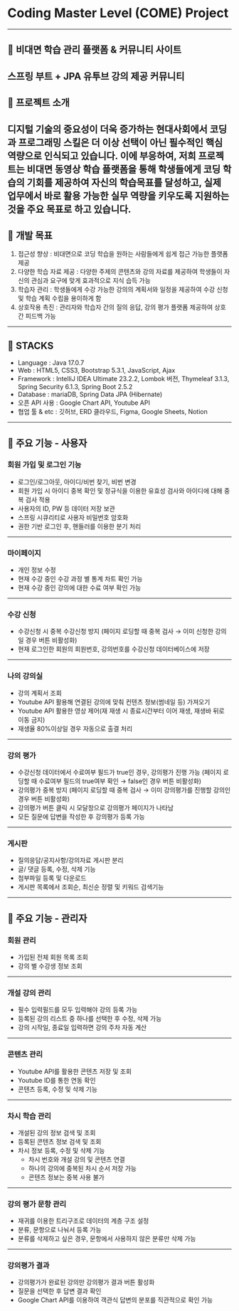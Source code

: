 # Coding Master Level (COME) Project
---
## 🔹 비대면 학습 관리 플랫폼 & 커뮤니티 사이트
스프링 부트 + JPA 유투브 강의 제공 커뮤니티 
---

## 🔹 프로젝트 소개
디지털 기술의 중요성이 더욱 증가하는 현대사회에서 코딩과 프로그래밍 스킬은 더 이상 선택이 아닌 필수적인 핵심 역량으로 인식되고 있습니다. 
이에 부응하여, 저희 프로젝트는 비대면 동영상 학습 플랫폼을 통해 학생들에게 코딩 학습의 기회를 제공하여 자신의 학습목표를 달성하고, 
실제 업무에서 바로 활용 가능한 실무 역량을 키우도록 지원하는 것을 주요 목표로 하고 있습니다.
---

## 🔹 개발 목표
1. 접근성 향상 : 비대면으로 코딩 학습을 원하는 사람들에게 쉽게 접근 가능한 플랫폼 제공 
2. 다양한 학습 자료 제공 : 다양한 주제의 콘텐츠와 강의 자료를 제공하여 학생들이 자신의 관심과 요구에 맞게 효과적으로 지식 습득 가능 
3. 학습자 관리 : 학생들에게 수강 가능한 강의의 계획서와 일정을 제공하여 수강 신청 및 학습 계획 수립을 용이하게 함 
4. 상호작용 촉진 : 관리자와 학습자 간의 질의 응답, 강의 평가 플랫폼 제공하여 상호 간 피드백 가능
---

## 🔹 STACKS
- Language : Java 17.0.7
- Web : HTML5, CSS3, Bootstrap 5.3.1, JavaScript, Ajax
- Framework : IntelliJ IDEA Ultimate 23.2.2, Lombok 버전, Thymeleaf 3.1.3, Spring Security 6.1.3, Spring Boot 2.5.2
- Database : mariaDB, Spring Data JPA (Hibernate)
- 오픈 API 사용 : Google Chart API, Youtube API
- 협업 툴 & etc : 깃허브, ERD 클라우드, Figma, Google Sheets, Notion
---

## 🔹 주요 기능 - 사용자
### 회원 가입 및 로그인 기능
- 로그인/로그아웃, 아이디/비번 찾기, 비번 변경
- 회원 가입 시 아이디 중복 확인 및 정규식을 이용한 유효성 검사와 아이디에 대해 중복 검사 적용
- 사용자의 ID, PW 등 데이터 저장 보관
- 스프링 시큐리티로 사용자 비밀번호 암호화
- 권한 기반 로그인 후, 핸들러를 이용한 분기 처리
---

### 마이페이지
- 개인 정보 수정
- 현재 수강 중인 수강 과정 별 통계 차트 확인 가능
- 현재 수강 중인 강의에 대한 수료 여부 확인 가능
---

### 수강 신청
- 수강신청 시 중복 수강신청 방지 (페이지 로딩할 때 중복 검사 → 이미 신청한 강의일 경우 버튼 비활성화)
- 현재 로그인한 회원의 회원번호, 강의번호를 수강신청 데이터베이스에 저장
---

### 나의 강의실
- 강의 계획서 조회
- Youtube API 활용해 연결된 강의에 맞춰 컨텐츠 정보(썸네일 등) 가져오기
- Youtube API 활용한 영상 제어(재 재생 시 종료시간부터 이어 재생, 재생바 뒤로 이동 금지)
- 재생율 80%이상일 경우 자동으로 출결 처리
---

### 강의 평가
- 수강신청 데이터에서 수료여부 필드가 true인 경우, 강의평가 진행 가능 (페이지 로딩할 때 수료여부 필드의 true여부 확인 → false인 경우 버튼 비활성화)
- 강의평가 중복 방지 (페이지 로딩할 때 중복 검사 → 이미 강의평가를 진행할 강의인 경우 버튼 비활성화)
- 강의평가 버튼 클릭 시 모달창으로 강의평가 페이지가 나타남
- 모든 질문에 답변을 작성한 후 강의평가 등록 가능
---

### 게시판
- 질의응답/공지사항/강의자료 게시판 분리
- 글/ 댓글 등록, 수정, 삭제 기능
- 첨부파일 등록 및 다운로드
- 게시판 목록에서 조회순, 최신순 정렬 및 키워드 검색기능
---

## 🔹 주요 기능 - 관리자 
### 회원 관리
- 가입된 전체 회원 목록 조회
- 강의 별 수강생 정보 조회
---

### 개설 강의 관리
- 필수 입력필드를 모두 입력해야 강의 등록 가능
- 등록된 강의 리스트 중 하나를 선택한 후 수정, 삭제 가능
- 강의 시작일, 종료일 입력하면 강의 주차 자동 계산
---

### 콘텐츠 관리
- Youtube API를 활용한 콘텐츠 저장 및 조회
- Youtube ID를 통한 연동 확인
- 콘텐츠 등록, 수정 및 삭제 기능
---

### 차시 학습 관리
- 개설된 강의 정보 검색 및 조회
- 등록된 콘텐츠 정보 검색 및 조회
- 차시 정보 등록, 수정 및 삭제 기능
    - 차시 번호와 개설 강의 및 콘텐츠 연결
    - 하나의 강의에 중복된 차시 순서 저장 가능
    - 콘텐츠 정보는 중복 사용 불가
---

### 강의 평가 문항 관리
- 재귀를 이용한 트리구조로 데이터의 계층 구조 설정
- 분류, 문항으로 나눠서 등록 가능
- 분류를 삭제하고 싶은 경우, 문항에서 사용하지 않은 분류만 삭제 가능
---

### 강의평가 결과
- 강의평가가 완료된 강의만 강의평가 결과 버튼 활성화
- 질문을 선택한 후 답변 결과 확인
- Google Chart API를 이용하여 객관식 답변의 분포를 직관적으로 확인 가능
